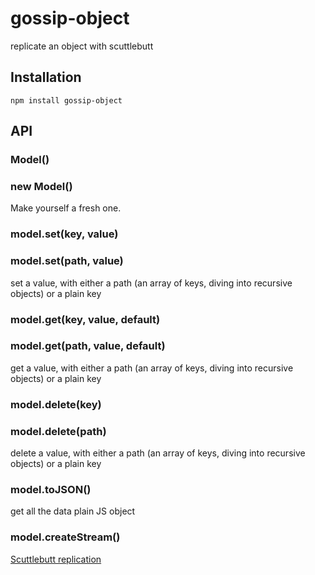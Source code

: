 # gossip-object

  replicate an object with scuttlebutt

## Installation

    npm install gossip-object

## API
### Model()
### new Model()
  
  Make yourself a fresh one.

### model.set(key, value)
### model.set(path, value)

  set a value, with either a path (an array of keys, diving into recursive objects) or a plain key

### model.get(key, value, default)
### model.get(path, value, default)

  get a value, with either a path (an array of keys, diving into recursive objects) or a plain key


### model.delete(key)
### model.delete(path)

  delete a value, with either a path (an array of keys, diving into recursive objects) or a plain key

### model.toJSON()

  get all the data plain JS object

### model.createStream()

  [Scuttlebutt replication](https://github.com/dominictarr/scuttlebutt#replication)

